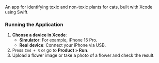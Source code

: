 An app for identifying toxic and non-toxic plants for cats, built with Xcode using Swift.


### Running the Application

1. **Choose a device in Xcode**:
   - **Simulator**: For example, iPhone 15 Pro.
   - **Real device**: Connect your iPhone via USB.
2. Press `Cmd + R` or go to **Product > Run**.
3. Upload a flower image or take a photo of a flower and check the result.
